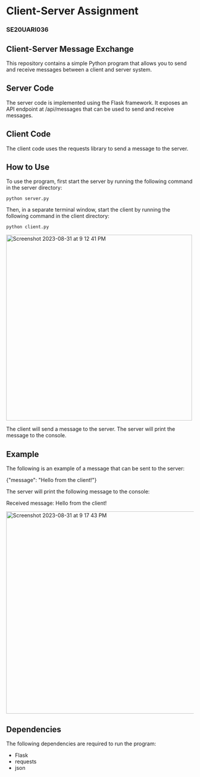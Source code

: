 # Client-Server   Assignment
### SE20UARI036

## Client-Server Message Exchange
This repository contains a simple Python program that allows you to send and receive messages between a client and server system.

## Server Code
The server code is implemented using the Flask framework. It exposes an API endpoint at /api/messages that can be used to send and receive messages.

## Client Code
The client code uses the requests library to send a message to the server.

## How to Use
To use the program, first start the server by running the following command in the server directory:

`python server.py`

Then, in a separate terminal window, start the client by running the following command in the client directory:

`python client.py`

<img width="499" alt="Screenshot 2023-08-31 at 9 12 41 PM" src="https://github.com/abhirambussa/SE20UARI036_Client-Server/assets/121299178/5a5784d2-affc-4490-960f-77b47c51c937">


The client will send a message to the server. The server will print the message to the console.

## Example

The following is an example of a message that can be sent to the server:

{"message": "Hello from the client!"}

The server will print the following message to the console:

Received message: Hello from the client!

<img width="543" alt="Screenshot 2023-08-31 at 9 17 43 PM" src="https://github.com/abhirambussa/SE20UARI036_Client-Server/assets/121299178/b28d1546-ac77-4eb9-baa9-3c0eed25e368">

## Dependencies

The following dependencies are required to run the program:

* Flask
* requests
* json
